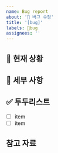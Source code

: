 ```yaml
---
name: Bug report
about: '🐛 버그 수정'
title: '[bug]'
labels: 🐛bug
assignees: ''
---
```


## 🐛 현재 상황

<!-- 버그 설명 -->

## 📃 세부 사항

<!-- 수정/구현해야 할 내용 -->

## ✅ 투두리스트

- [ ] item
- [ ] item

## 참고 자료
